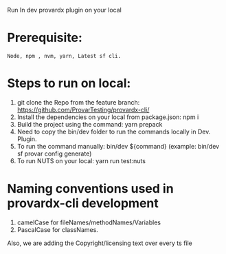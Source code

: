 Run In dev provardx plugin on your local
# Prerequisite:
    Node, npm , nvm, yarn, Latest sf cli.
# Steps to run on local:
1. git clone the Repo from the feature branch: https://github.com/ProvarTesting/provardx-cli/
2. Install the dependencies on your local from package.json: npm i
3. Build the project using the command: yarn prepack
4. Need to copy the bin/dev folder to run the commands locally in Dev. Plugin.
5. To run the command manually: bin/dev ${command} (example: bin/dev sf provar config generate)
6. To run NUTS on your local: yarn run test:nuts

# Naming conventions used in provardx-cli development
1. camelCase for fileNames/methodNames/Variables
2. PascalCase for classNames.

Also, we are adding the Copyright/licensing text over every ts file
